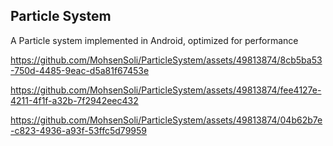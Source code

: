 
## Particle System

A Particle system implemented in Android, optimized for performance


https://github.com/MohsenSoli/ParticleSystem/assets/49813874/8cb5ba53-750d-4485-9eac-d5a81f67453e



https://github.com/MohsenSoli/ParticleSystem/assets/49813874/fee4127e-4211-4f1f-a32b-7f2942eec432



https://github.com/MohsenSoli/ParticleSystem/assets/49813874/04b62b7e-c823-4936-a93f-53ffc5d79959

